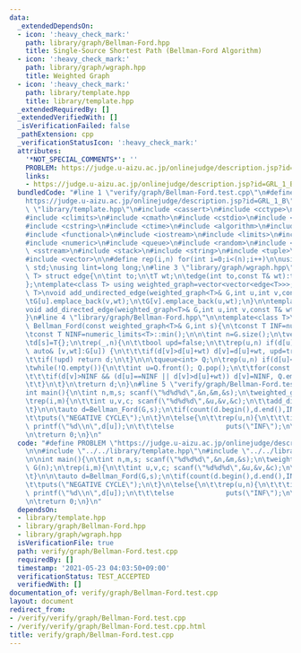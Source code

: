 ```yaml
---
data:
  _extendedDependsOn:
  - icon: ':heavy_check_mark:'
    path: library/graph/Bellman-Ford.hpp
    title: Single-Source Shortest Path (Bellman-Ford Algorithm)
  - icon: ':heavy_check_mark:'
    path: library/graph/wgraph.hpp
    title: Weighted Graph
  - icon: ':heavy_check_mark:'
    path: library/template.hpp
    title: library/template.hpp
  _extendedRequiredBy: []
  _extendedVerifiedWith: []
  _isVerificationFailed: false
  _pathExtension: cpp
  _verificationStatusIcon: ':heavy_check_mark:'
  attributes:
    '*NOT_SPECIAL_COMMENTS*': ''
    PROBLEM: https://judge.u-aizu.ac.jp/onlinejudge/description.jsp?id=GRL_1_B
    links:
    - https://judge.u-aizu.ac.jp/onlinejudge/description.jsp?id=GRL_1_B
  bundledCode: "#line 1 \"verify/graph/Bellman-Ford.test.cpp\"\n#define PROBLEM \"\
    https://judge.u-aizu.ac.jp/onlinejudge/description.jsp?id=GRL_1_B\"\n\n#line 2\
    \ \"library/template.hpp\"\n#include <cassert>\n#include <cctype>\n#include <chrono>\n\
    #include <climits>\n#include <cmath>\n#include <cstdio>\n#include <cstdlib>\n\
    #include <cstring>\n#include <ctime>\n#include <algorithm>\n#include <deque>\n\
    #include <functional>\n#include <iostream>\n#include <limits>\n#include <map>\n\
    #include <numeric>\n#include <queue>\n#include <random>\n#include <set>\n#include\
    \ <sstream>\n#include <stack>\n#include <string>\n#include <tuple>\n#include <utility>\n\
    #include <vector>\n\n#define rep(i,n) for(int i=0;i<(n);i++)\n\nusing namespace\
    \ std;\nusing lint=long long;\n#line 3 \"library/graph/wgraph.hpp\"\n\ntemplate<class\
    \ T> struct edge{\n\tint to;\n\tT wt;\n\tedge(int to,const T& wt):to(to),wt(wt){}\n\
    };\ntemplate<class T> using weighted_graph=vector<vector<edge<T>>>;\n\ntemplate<class\
    \ T>\nvoid add_undirected_edge(weighted_graph<T>& G,int u,int v,const T& wt){\n\
    \tG[u].emplace_back(v,wt);\n\tG[v].emplace_back(u,wt);\n}\n\ntemplate<class T>\n\
    void add_directed_edge(weighted_graph<T>& G,int u,int v,const T& wt){\n\tG[u].emplace_back(v,wt);\n\
    }\n#line 4 \"library/graph/Bellman-Ford.hpp\"\n\ntemplate<class T>\nvector<T>\
    \ Bellman_Ford(const weighted_graph<T>& G,int s){\n\tconst T INF=numeric_limits<T>::max();\n\
    \tconst T NINF=numeric_limits<T>::min();\n\n\tint n=G.size();\n\tvector<T> d(n,INF);\n\
    \td[s]=T{};\n\trep(_,n){\n\t\tbool upd=false;\n\t\trep(u,n) if(d[u]<INF) for(const\
    \ auto& [v,wt]:G[u]) {\n\t\t\tif(d[v]>d[u]+wt) d[v]=d[u]+wt, upd=true;\n\t\t}\n\
    \t\tif(!upd) return d;\n\t}\n\n\tqueue<int> Q;\n\trep(u,n) if(d[u]<INF) Q.emplace(u);\n\
    \twhile(!Q.empty()){\n\t\tint u=Q.front(); Q.pop();\n\t\tfor(const auto& [v,wt]:G[u]){\n\
    \t\t\tif(d[v]>NINF && (d[u]==NINF || d[v]>d[u]+wt)) d[v]=NINF, Q.emplace(v);\n\
    \t\t}\n\t}\n\treturn d;\n}\n#line 5 \"verify/graph/Bellman-Ford.test.cpp\"\n\n\
    int main(){\n\tint n,m,s; scanf(\"%d%d%d\",&n,&m,&s);\n\tweighted_graph<int> G(n);\n\
    \trep(i,m){\n\t\tint u,v,c; scanf(\"%d%d%d\",&u,&v,&c);\n\t\tadd_directed_edge(G,u,v,c);\n\
    \t}\n\n\tauto d=Bellman_Ford(G,s);\n\tif(count(d.begin(),d.end(),INT_MIN)>0){\n\
    \t\tputs(\"NEGATIVE CYCLE\");\n\t}\n\telse{\n\t\trep(u,n){\n\t\t\tif(d[u]<INT_MAX)\
    \ printf(\"%d\\n\",d[u]);\n\t\t\telse             puts(\"INF\");\n\t\t}\n\t}\n\
    \n\treturn 0;\n}\n"
  code: "#define PROBLEM \"https://judge.u-aizu.ac.jp/onlinejudge/description.jsp?id=GRL_1_B\"\
    \n\n#include \"../../library/template.hpp\"\n#include \"../../library/graph/Bellman-Ford.hpp\"\
    \n\nint main(){\n\tint n,m,s; scanf(\"%d%d%d\",&n,&m,&s);\n\tweighted_graph<int>\
    \ G(n);\n\trep(i,m){\n\t\tint u,v,c; scanf(\"%d%d%d\",&u,&v,&c);\n\t\tadd_directed_edge(G,u,v,c);\n\
    \t}\n\n\tauto d=Bellman_Ford(G,s);\n\tif(count(d.begin(),d.end(),INT_MIN)>0){\n\
    \t\tputs(\"NEGATIVE CYCLE\");\n\t}\n\telse{\n\t\trep(u,n){\n\t\t\tif(d[u]<INT_MAX)\
    \ printf(\"%d\\n\",d[u]);\n\t\t\telse             puts(\"INF\");\n\t\t}\n\t}\n\
    \n\treturn 0;\n}\n"
  dependsOn:
  - library/template.hpp
  - library/graph/Bellman-Ford.hpp
  - library/graph/wgraph.hpp
  isVerificationFile: true
  path: verify/graph/Bellman-Ford.test.cpp
  requiredBy: []
  timestamp: '2021-05-23 04:03:50+09:00'
  verificationStatus: TEST_ACCEPTED
  verifiedWith: []
documentation_of: verify/graph/Bellman-Ford.test.cpp
layout: document
redirect_from:
- /verify/verify/graph/Bellman-Ford.test.cpp
- /verify/verify/graph/Bellman-Ford.test.cpp.html
title: verify/graph/Bellman-Ford.test.cpp
---
```

